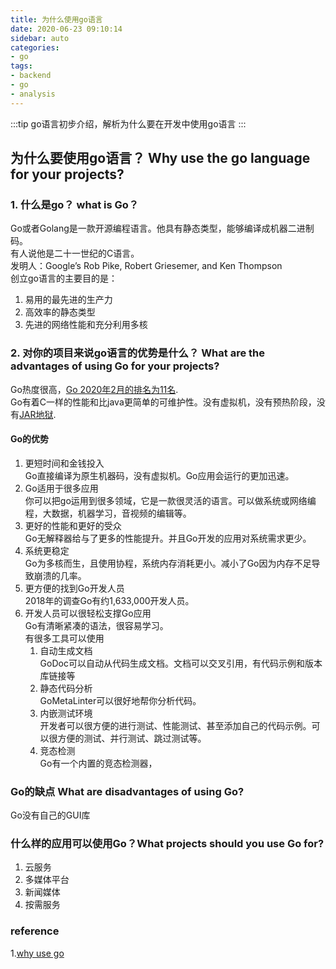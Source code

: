 ```yaml
---
title: 为什么使用go语言
date: 2020-06-23 09:10:14
sidebar: auto
categories:
- go
tags:
- backend
- go
- analysis
---
```

:::tip
go语言初步介绍，解析为什么要在开发中使用go语言
:::
<!-- more -->
## 为什么要使用go语言？ Why use the go language for your projects?
### 1. 什么是go？ what is Go？
Go或者Golang是一款开源编程语言。他具有静态类型，能够编译成机器二进制码。  
有人说他是二十一世纪的C语言。  
发明人：Google’s Rob Pike, Robert Griesemer, and Ken Thompson  
创立go语言的主要目的是：
1. 易用的最先进的生产力
2. 高效率的静态类型
3. 先进的网络性能和充分利用多核
### 2. 对你的项目来说go语言的优势是什么？ What are the advantages of using Go for your projects?

Go热度很高，[Go 2020年2月的排名为11名](https://www.tiobe.com/tiobe-index/).  
Go有着C一样的性能和比java更简单的可维护性。没有虚拟机，没有预热阶段，没有[JAR地狱](https://dzone.com/articles/what-is-jar-hell).  
#### Go的优势
1. 更短时间和金钱投入  
  Go直接编译为原生机器码，没有虚拟机。Go应用会运行的更加迅速。
2. Go适用于很多应用  
  你可以把go运用到很多领域，它是一款很灵活的语言。可以做系统或网络编程，大数据，机器学习，音视频的编辑等。  
3. 更好的性能和更好的受众  
  Go无解释器给与了更多的性能提升。并且Go开发的应用对系统需求更少。
4. 系统更稳定  
  Go为多核而生，且使用协程，系统内存消耗更小。减小了Go因为内存不足导致崩溃的几率。
5. 更方便的找到Go开发人员  
  2018年的调查Go有约1,633,000开发人员。  
6. 开发人员可以很轻松支撑Go应用  
   Go有清晰紧凑的语法，很容易学习。  
   有很多工具可以使用  
   1. 自动生成文档  
    GoDoc可以自动从代码生成文档。文档可以交叉引用，有代码示例和版本库链接等
   2. 静态代码分析  
    GoMetaLinter可以很好地帮你分析代码。
   3. 内嵌测试环境  
    开发者可以很方便的进行测试、性能测试、甚至添加自己的代码示例。可以很方便的测试、并行测试、跳过测试等。
   4. 竞态检测  
    Go有一个内置的竞态检测器，
### Go的缺点 What are disadvantages of using Go?
  Go没有自己的GUI库
### 什么样的应用可以使用Go？What projects should you use Go for?
1. 云服务
2. 多媒体平台
3. 新闻媒体
4. 按需服务























### reference
1.[why use go](https://yalantis.com/blog/why-use-go/)
